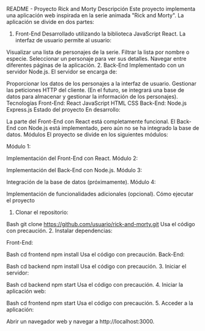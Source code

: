 README - Proyecto Rick and Morty
Descripción
Este proyecto implementa una aplicación web inspirada en la serie animada "Rick and Morty". La aplicación se divide en dos partes:

1. Front-End
Desarrollado utilizando la biblioteca JavaScript React. La interfaz de usuario permite al usuario:

Visualizar una lista de personajes de la serie.
Filtrar la lista por nombre o especie.
Seleccionar un personaje para ver sus detalles.
Navegar entre diferentes páginas de la aplicación.
2. Back-End
Implementado con un servidor Node.js. El servidor se encarga de:

Proporcionar los datos de los personajes a la interfaz de usuario.
Gestionar las peticiones HTTP del cliente.
(En el futuro, se integrará una base de datos para almacenar y gestionar la información de los personajes).
Tecnologías
Front-End:
React
JavaScript
HTML
CSS
Back-End:
Node.js
Express.js
Estado del proyecto
En desarrollo:

La parte del Front-End con React está completamente funcional.
El Back-End con Node.js está implementado, pero aún no se ha integrado la base de datos.
Módulos
El proyecto se divide en los siguientes módulos:

Módulo 1:

Implementación del Front-End con React.
Módulo 2:

Implementación del Back-End con Node.js.
Módulo 3:

Integración de la base de datos (próximamente).
Módulo 4:

Implementación de funcionalidades adicionales (opcional).
Cómo ejecutar el proyecto
1. Clonar el repositorio:

Bash
git clone https://github.com/usuario/rick-and-morty.git
Usa el código con precaución.
2. Instalar dependencias:

Front-End:

Bash
cd frontend
npm install
Usa el código con precaución.
Back-End:

Bash
cd backend
npm install
Usa el código con precaución.
3. Iniciar el servidor:

Bash
cd backend
npm start
Usa el código con precaución.
4. Iniciar la aplicación web:

Bash
cd frontend
npm start
Usa el código con precaución.
5. Acceder a la aplicación:

Abrir un navegador web y navegar a http://localhost:3000.
